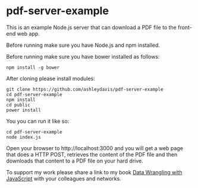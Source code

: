 # pdf-server-example

This is an example Node.js server that can download a PDF file to the front-end web app.

Before running make sure you have Node.js and npm installed.

Before running make sure you have bower installed as follows:

    npm install -g bower

After cloning please install modules:

    git clone https://github.com/ashleydavis/pdf-server-example
    cd pdf-server-example
    npm install
    cd public
    power install

You you can run it like so:

    cd pdf-server-example
    node index.js

Open your browser to http://localhost:3000 and you will get a web page that does a HTTP POST, retrieves the content of the PDF file and then downloads that content to a PDF file on your hard drive.

To support my work please share a link to my book [Data Wrangling with JavaScript](http://bit.ly/2t2cJu2) with your colleagues and networks.